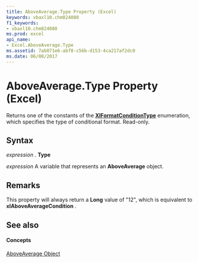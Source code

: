 ```yaml
---
title: AboveAverage.Type Property (Excel)
keywords: vbaxl10.chm824080
f1_keywords:
- vbaxl10.chm824080
ms.prod: excel
api_name:
- Excel.AboveAverage.Type
ms.assetid: 7ab071e6-abf8-c56b-d153-4ca217af2dc0
ms.date: 06/08/2017
---
```



# AboveAverage.Type Property (Excel)

Returns one of the constants of the  **[XlFormatConditionType](Excel.XlFormatConditionType.md)** enumeration, which specifies the type of conditional format. Read-only.


## Syntax

 _expression_ . **Type**

 _expression_ A variable that represents an **AboveAverage** object.


## Remarks

This property will always return a  **Long** value of "12", which is equivalent to **xlAboveAverageCondition** .


## See also


#### Concepts


[AboveAverage Object](Excel.AboveAverage.md)

